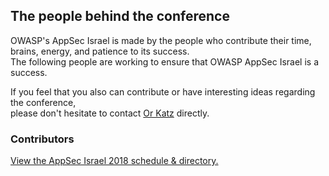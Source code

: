 ---
---

## The people behind the conference

OWASP's AppSec Israel is made by the people who contribute their time, brains, energy, and patience to its success.   
The following people are working to ensure that OWASP AppSec Israel is a success.    

If you feel that you also can contribute or have interesting ideas regarding the conference,   
please don't hesitate to contact [Or Katz](mailto:or.katz@owasp.org) directly.

### Contributors

<a id="sched-embed" href="{{ site.data.sched }}/directory/artists" data-sched-bg="dark" data-sched-sidebar="no">View the AppSec Israel 2018 schedule &amp; directory.</a><script type="text/javascript" src="{{ site.data.sched }}/js/embed.js"></script>
